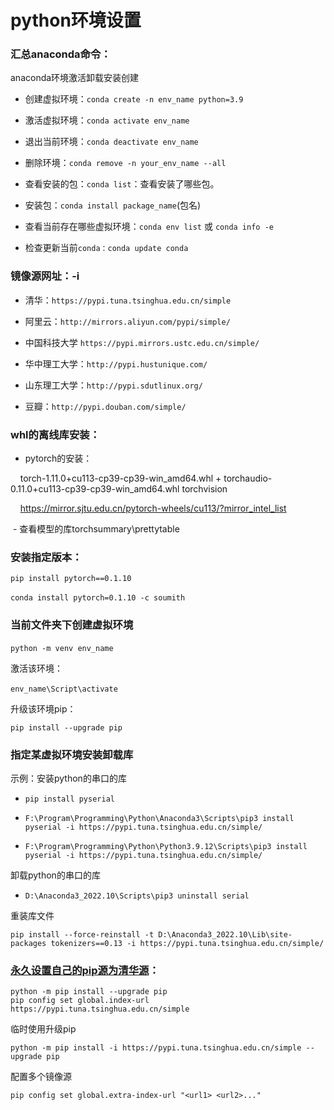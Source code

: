 # python环境设置

### **汇总anaconda命令：**

anaconda环境激活卸载安装创建  

- 创建虚拟环境：`conda create -n env_name python=3.9`  

- 激活虚拟环境：`conda activate env_name`  

- 退出当前环境：`conda deactivate env_name`  

- 删除环境：`conda remove -n your_env_name --all`  

- 查看安装的包：`conda list`：查看安装了哪些包。  

- 安装包：`conda install package_name`(包名)  

- 查看当前存在哪些虚拟环境：`conda env list` 或 `conda info -e`  

- 检查更新当前`conda：conda update conda`


### **镜像源网址：-i**

- 清华：`https://pypi.tuna.tsinghua.edu.cn/simple`

- 阿里云：`http://mirrors.aliyun.com/pypi/simple/`

- 中国科技大学 `https://pypi.mirrors.ustc.edu.cn/simple/`

- 华中理工大学：`http://pypi.hustunique.com/`

- 山东理工大学：`http://pypi.sdutlinux.org/`

- 豆瓣：`http://pypi.douban.com/simple/`


### whl的离线库安装：    

- pytorch的安装：  

    torch-1.11.0+cu113-cp39-cp39-win_amd64.whl + torchaudio-0.11.0+cu113-cp39-cp39-win_amd64.whl torchvision  

    https://mirror.sjtu.edu.cn/pytorch-wheels/cu113/?mirror_intel_list  

 - 查看模型的库torchsummary\prettytable


### 安装指定版本：

`pip install pytorch==0.1.10`

`conda install pytorch=0.1.10 -c soumith`  



### 当前文件夹下创建虚拟环境  

`python -m venv env_name`  

激活该环境：  

`env_name\Script\activate`  

升级该环境pip：  

`pip install --upgrade pip`


### 指定某虚拟环境安装卸载库

示例：安装python的串口的库  

- `pip install pyserial`

- `F:\Program\Programming\Python\Anaconda3\Scripts\pip3 install pyserial -i https://pypi.tuna.tsinghua.edu.cn/simple/`

- `F:\Program\Programming\Python\Python3.9.12\Scripts\pip3 install pyserial -i https://pypi.tuna.tsinghua.edu.cn/simple/`

卸载python的串口的库  

- `D:\Anaconda3_2022.10\Scripts\pip3 uninstall serial`

重装库文件

`pip install --force-reinstall -t D:\Anaconda3_2022.10\Lib\site-packages tokenizers==0.13 -i https://pypi.tuna.tsinghua.edu.cn/simple/`

### [永久设置自己的pip源为清华源](https://mirrors.tuna.tsinghua.edu.cn/help/pypi/)：

```
python -m pip install --upgrade pip
pip config set global.index-url https://pypi.tuna.tsinghua.edu.cn/simple
```
临时使用升级pip
```
python -m pip install -i https://pypi.tuna.tsinghua.edu.cn/simple --upgrade pip
```

配置多个镜像源
```
pip config set global.extra-index-url "<url1> <url2>..."
```